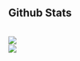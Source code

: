 
## Github Stats  

<br />

<div align="center"><img src="https://github-readme-stats.vercel.app/api?username=EternalTimes&show_icons=true&count_private=true&hide_border=true&theme=ambient_gradient" align="left"  /></div>

<br />


<div align="center"><img src="https://github-readme-stats.vercel.app/api/top-langs/?username=EternalTimes&hide_border=true&layout=compact&theme=ambient_gradient" align="left"  /></div>

<br />

